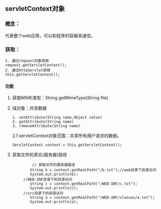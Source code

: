 ## servletContext对象

### 概念：

代表整个web应用，可以和程序的容器来通信。

### 获取：

```
1. 通过request对象获取
request.getServletContext();
2. 通过HttpServlet获取
this.getServletContext();
```

#### 功能

1. 获取MIME类型：String getMimeType(String file)

2. 域对象：共享数据

   ```
   1. setAttribute(String name,Object value)
   2. getAttribute(String name)
   3. removeAttribute(String name)
   ```

   2.1 servletContext对象范围：共享所有用户请求的数据。

   ```
   ServletContext context = this.getServletContext();
   ```

3. 获取文件的真实(服务器)路径

   ```
    		// 获取文件的服务器路径
           String b = context.getRealPath("/b.txt");//web目录下资源访问
           System.out.println(b);
   		//WEB-INF目录下的资源访问
           String c = context.getRealPath("/WEB-INF/c.txt");
           System.out.println(c);
   		//src目录下的资源访问
           String a = context.getRealPath("/WEB-INF/classes/a.txt");
           System.out.println(a);
   ```

   